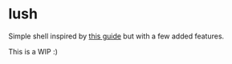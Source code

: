 # lush

Simple shell inspired by [this guide](https://brennan.io/2015/01/16/write-a-shell-in-c/) but with a few added features.

This is a WIP :)
